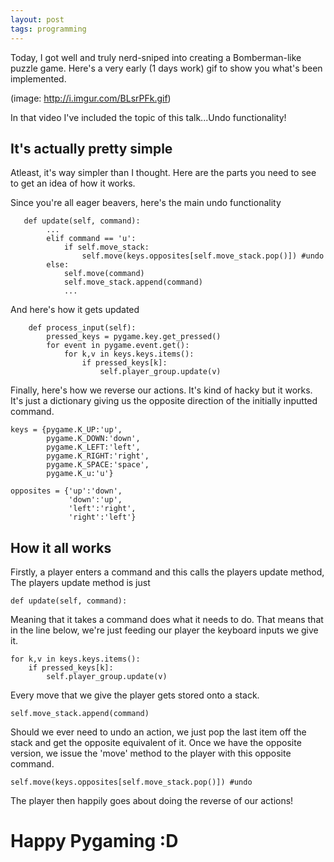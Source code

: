 ```yaml
---
layout: post
tags: programming
---
```


Today, I got well and truly nerd-sniped into creating a Bomberman-like puzzle game. Here's a very early (1 days work) gif to show you what's been implemented.

(image: http://i.imgur.com/BLsrPFk.gif)

In that video I've included the topic of this talk...Undo functionality!

## It's actually pretty simple

Atleast, it's way simpler than I thought. Here are the parts you need to see to get an idea of how it works.

Since you're all eager beavers, here's the main undo functionality

```
   def update(self, command):
        ...
        elif command == 'u':
            if self.move_stack:
                self.move(keys.opposites[self.move_stack.pop()]) #undo
        else:
            self.move(command)
            self.move_stack.append(command)
            ...
```

And here's how it gets updated
```
    def process_input(self):
        pressed_keys = pygame.key.get_pressed()
        for event in pygame.event.get():
            for k,v in keys.keys.items():
                if pressed_keys[k]:
                    self.player_group.update(v)
```
Finally, here's how we reverse our actions.
It's kind of hacky but it works. It's just a dictionary giving us the opposite direction of the initially inputted command.
```
keys = {pygame.K_UP:'up',
        pygame.K_DOWN:'down',
        pygame.K_LEFT:'left',
        pygame.K_RIGHT:'right',
        pygame.K_SPACE:'space',
        pygame.K_u:'u'} 

opposites = {'up':'down',
             'down':'up',
             'left':'right',
             'right':'left'} 
```

## How it all works

Firstly, a player enters a command and this calls the players update method,
The players update method is just
```
def update(self, command):
```
Meaning that it takes a command does what it needs to do.
That means that in the line below, we're just feeding our player the keyboard inputs we give it.
```
for k,v in keys.keys.items():
    if pressed_keys[k]:
        self.player_group.update(v)
```
Every move that we give the player gets stored onto a stack.
```
self.move_stack.append(command)
```
Should we ever need to undo an action, we just pop the last item off the stack and get the opposite equivalent of it. Once we have the opposite version, we issue the 'move' method to the player with this opposite command.
```
self.move(keys.opposites[self.move_stack.pop()]) #undo
```

The player then happily goes about doing the reverse of our actions!

# Happy Pygaming :D
